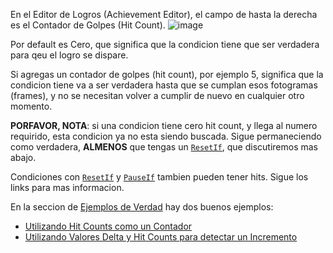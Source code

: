 En el Editor de Logros (Achievement Editor), el campo de hasta la derecha es el Contador de Golpes (Hit Count).
![image](https://user-images.githubusercontent.com/32706333/48969526-38774c80-efbd-11e8-98ec-9d6c16dba022.png)

Por default es Cero, que significa que la condicion tiene que ser verdadera para qeu el logro se dispare.

Si agregas un contador de golpes (hit count), por ejemplo 5, significa que la condicion tiene va a ser verdadera hasta que se cumplan esos fotogramas (frames), y no se necesitan volver a cumplir de nuevo en cualquier otro momento.

**PORFAVOR, NOTA**: si una condicion tiene cero hit count, y llega al numero requirido, esta condicion ya no esta siendo buscada. Sigue permaneciendo como verdadera, **ALMENOS** que tengas un [`ResetIf`](/es/developer-docs/flags/resetif.html), que discutiremos mas abajo.

Condiciones con [`ResetIf`](/es/developer-docs/flags/resetif.html) y [`PauseIf`](/es/developer-docs/flags/pauseif.html) tambien pueden tener hits. Sigue los links para mas informacion.

En la seccion de [Ejemplos de Verdad](/es/developer-docs/real-examples.html) hay dos buenos ejemplos:

- [Utilizando Hit Counts como un Contador](/es/developer-docs/real-examples/using-hit-counts-as-a-timer.html)
- [Utilizando Valores Delta y Hit Counts para detectar un Incremento](/es/developer-docs/real-examples/using-delta-values-and-hit-counts-to-detect-an-increment.html)
